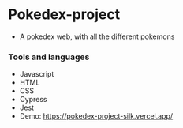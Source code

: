 # Pokedex-project
- A pokedex web, with all the different pokemons
### Tools and languages
- Javascript
- HTML
- CSS
- Cypress
- Jest
- Demo: https://pokedex-project-silk.vercel.app/
 
